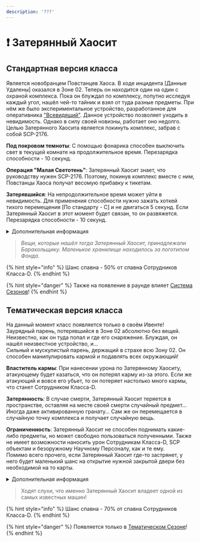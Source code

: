```yaml
---
description: '???'
---
```


# ❗ Затерянный Хаосит

## Стандартная версия класса

Является новобранцем Повстанцев Хаоса. В ходе инцидента \[Данные Удалены] оказался в Зоне 02. Теперь он находится один на один с охраной комплекса. Пока он блуждал по комплексу, попутно исследуя каждый угол, нашёл чей-то тайник и взял от туда разные предметы. При нём же было экспериментальное устройство, разработанное для оперативника ["Всевидящий"](scp-2490.md). Данное устройство позволяет уходить в невидимость. Однако в силу своей новизны, работает оно недолго.\
Целью Затерянного Хаосита является покинуть комплекс, забрав с собой SCP-2176.

**Под покровом темноты**: С помощью фонарика способен выключить свет в текущей комнате на продолжительное время. Перезарядка способности - 10 секунд.

**Операция "Малая Светотень"**: Затерянный Хаосит знает, что руководству нужен SCP-2176. Поэтому, покинув комплекс вместе с ним, Повстанцы Хаоса получат весомую прибавку к тикетам.

**Затерявшийся**: На непродолжительное время может уйти в невидимость. Для применения способности нужно зажать хоткей тихого перемещения \[По стандарту - C] и не двигаться 5 секунд. Если Затерянный Хаосит в этот момент будет связан, то он развяжется. Перезарядка способности - 10 секунд.

<details>

<summary>Дополнительная информация</summary>

* **Класс**: Повстанец Хаоса - Новобранец
* **Оружие**: Отсутствует
* **Уровень доступа**: Карта Охранника
* **Броня**: Отсутствует
* **Особое снаряжение**: SCP-2176

</details>

> _Вещи, которые нашёл тогда Затерянный Хаосит, принадлежали Барахольщику. Маленькое хранилище находилось за логотипом Фонда._

{% hint style="info" %}
Шанс спавна - 50% от спавна Сотрудников Класса-D.
{% endhint %}

{% hint style="danger" %}
Также на появление в раунде влияет [Система Сезонов](../../server-systems/seasons-system/)!
{% endhint %}

## Тематическая версия класса

На данный момент класс появляется только в своём Ивенте!\
Заурядный парень, потерявшийся в Зоне 02 абсолютно без вещей. Неизвестно, как он туда попал и где его снаряжение. Блуждая, он нашёл неизвестное устройство, и…\
Сильный и мускулистый парень, держащий в страхе всю Зону 02. Он способен манипулировать кармой и подавлять всех окружающий!

**Властитель кармы**: При нанесении урона по Затерянному Хаоситу, атакующему будет казаться, что он потерял карму из-за этого. Если же атакующий и вовсе его убьет, то он потеряет настолько много кармы, что станет Сотрудником Класса-D.

**Затерянность**: В случае смерти, Затерянный Хаосит теряется в пространстве, оставляя на месте своей смерти случайный предмет… Иногда даже активированную гранату… Сам же он перемещается в случайную точку комплекса и получает случайную вещь.

**Ограниченность**: Затерянный Хаосит не способен поднимать какие-либо предметы, но может свободно пользоваться полученными. Также не имеет возможности наносить урон Сотрудникам Класса-D, SCP объектам и безоружному Научному Персоналу, как и те ему.\
Помимо всего прочего, если Затерянный Хаосит где-то застрянет, у него будет маленький шанс на открытие нужной закрытой двери без необходимой на то карты.

<details>

<summary>Дополнительная информация</summary>

* **Класс**: Повстанец Хаоса - Мародёр (Обучение)
* **Оружие**: Отсутствует
* **Уровень доступа**: Отсутствует
* **Броня**: Отсутствует
* **Особое снаряжение**: Неизвестное устройство

</details>

> Ходят слухи, что именно Затерянный Хаосит владеет одной из самых известных машин!

{% hint style="info" %}
Шанс спавна - 70% от спавна Сотрудников Класса-D.
{% endhint %}

{% hint style="danger" %}
Появляется только в [Тематическом Сезоне](../../server-systems/seasons-system/)!
{% endhint %}
